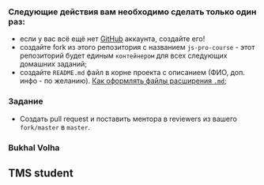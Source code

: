 ### Следующие действия вам необходимо сделать только один раз:

- если у вас всё ещё нет [GitHub](https://github.com/) аккаунта, создайте его!
- создайте fork из этого репозитория с названием `js-pro-course` - этот репозиторий будет единым `контейнером` для всех следующих домашних заданий;
- создайте `README.md` файл в корне проекта с описанием (ФИО, доп. инфо - по желанию). [Как оформлять файлы расширения `.md`](https://guides.github.com/features/mastering-markdown/);

### Задание
- Создать pull request и поставить ментора в reviewers из вашего `fork/master` в `master`.


### Bukhal Volha
## TMS student

